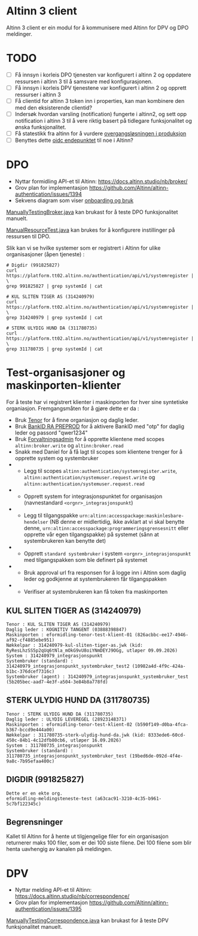 # Altinn 3 client

Altinn 3 client er ein modul for å kommunisere med Altinn for DPV og DPO meldinger.

# TODO
- [ ] Få innsyn i korleis DPO tjenesten var konfigurert i altinn 2 og oppdatere ressursen i altinn 3 til å samsvare med konfigurasjonen.
- [ ] Få innsyn i korleis DPV tjenestene var konfigurert i altinn 2 og opprett ressurser i altinn 3
- [ ] Få clientid for altinn 3 token inn i properties, kan man kombinere den med den eksisterende clientid?
- [ ] Indersøk hvordan varsling (notification) fungerte i altinn2, og sett opp notification i altinn 3 til å vere riktig basert på tidlegare funksjonalitet og ønska funksjonalitet.
- [ ] Få statestikk fra altinn for å vurdere [overgangsløsningen i produksjon](https://docs.altinn.studio/nb/broker/broker-transition/getting-started/#konfigurer-ressurs-til-bruk-i-overgangsløsningen)
- [ ] Benyttes dette [oidc endepunktet](https://platform.tt02.altinn.no/authentication/api/v1/openid/.well-known/openid-configuration) til noe i Altinn?

# DPO

- Nyttar formidling API-et til Altinn: https://docs.altinn.studio/nb/broker/
- Grov plan for implementasjon https://github.com/Altinn/altinn-authentication/issues/1394
- Sekvens diagram som viser [onboarding og bruk](altinn_dpo.md)

[ManuallyTestingBroker.java](src/test/java/no/difi/meldingsutveksling/altinnv3/dpo/ManuallyTestingBroker.java) kan brukast for å teste DPO funksjonalitet manuelt.

[ManualResourceTest.java](src/test/java/no/difi/meldingsutveksling/altinnv3/dpo/ManualResourceTest.java) kan brukes for å konfigurere instillinger på ressursen til DPO.

Slik kan vi se hvilke systemer som er registrert i Altinn for ulike organisasjoner (åpen tjeneste) :
```
# Digdir (991825827)
curl https://platform.tt02.altinn.no/authentication/api/v1/systemregister | \
grep 991825827 | grep systemId | cat

# KUL SLITEN TIGER AS (314240979)
curl https://platform.tt02.altinn.no/authentication/api/v1/systemregister | \
grep 314240979 | grep systemId | cat

# STERK ULYDIG HUND DA (311780735)
curl https://platform.tt02.altinn.no/authentication/api/v1/systemregister | \
grep 311780735 | grep systemId | cat
```

# Test-organisasjoner og maskinporten-klienter
For å teste har vi registrert klienter i maskinporten for hver sine syntetiske organiasjon.
Fremgangsmåten for å gjøre dette er da :

- Bruk [Tenor](https://testdata.skatteetaten.no/web/testnorge/) for å finne organiasjon og daglig leder.
- Bruk [BankID RA PREPROD](https://ra-preprod.bankidnorge.no/#!/search/endUser) for å aktivere BankID med "otp" for daglig leder og passord "qwer1234"
- Bruk [Forvaltningsadmin](https://forvaltningsadmin.apps.kt.digdir.cosng.net) for å opprette klientene med scopes `altinn:broker.write` og `altinn:broker.read`
- Snakk med Daniel for å få lagt til scopes som klientene trenger for å opprette system og systembruker
- - Legg til scopes `altinn:authentication/systemregister.write`, `altinn:authentication/systemuser.request.write` og `altinn:authentication/systemuser.request.read`
- - Opprett system for integrasjonspunktet for organisasjon (navnestandard `<orgnr>_integrasjonspunkt`)
- - Legg til tilgangspakke `urn:altinn:accesspackage:maskinlesbare-hendelser` (NB denne er midlertidig, ikke avklart at vi skal benytte denne, `urn:altinn:accesspackage:programmeringsgrensesnitt` eller opprette vår egen tilgangspakke) på systemet (sånn at systembrukeren kan benytte det)
- - Opprett `standard systembruker` i system `<orgnr>_integrasjonspunkt` med tilgangspakken som ble definert på systemet
- - Bruk approval url fra responsen for å logge inn i Altinn som daglig leder og godkjenne at systembrukeren får tilgangspakken
- - Verifiser at systembrukeren kan få token fra maskinporten

    
## KUL SLITEN TIGER AS (314240979)
```
Tenor : KUL SLITEN TIGER AS (314240979)
Daglig leder : KOGNITIV TANGENT (03888398847)
Maskinporten : eformidling-tenor-test-klient-01 (826acbbc-ee17-4946-af92-cf4885ebe951)
Nøkkelpar : 314240979-kul-sliten-tiger-as.jwk (kid: RyResLhzSS5p2qUq6tNla_mOkG9vU8oiYNmDEYJ9OGg, utløper 09.09.2026)
System : 314240979_integrasjonspunkt
Systembruker (standard) : 314240979_integrasjonspunkt_systembruker_test2 (10982a4d-4f9c-424a-b1bc-376dcef7316c)
Systembruker (agent) : 314240979_integrasjonspunkt_systembruker_test (5b205bec-aad7-4e3f-a504-3e84b8a778fd)
```

## STERK ULYDIG HUND DA (311780735)
```
Tenor : STERK ULYDIG HUND DA (311780735)
Daglig leder : ULYDIG LEVEREGEL (28923148371)
Maskinporten : eformidling-tenor-test-klient-02 (b590f149-d0ba-4fca-b367-bccd9e444a00)
Nøkkelpar : 311780735-sterk-ulydig-hund-da.jwk (kid: 8333ede6-60cd-450c-84b1-4c12dfb80cb6, utløper 16.09.2026)
System : 311780735_integrasjonspunkt
Systembruker (standard) : 311780735_integrasjonspunkt_systembruker_test (19bed6de-092d-4f4e-9a8c-7b95efaa400c)
```

## DIGDIR (991825827)
```
Dette er en ekte org.
eformidling-meldingsteneste-test (a63cac91-3210-4c35-b961-5c7bf122345c)
```


## Begrensninger

Kallet til Altinn for å hente ut tilgjengelige filer for ein organisasjon returnerer maks 100 filer, som er dei 100 siste filene.
Dei 100 filene som blir henta uavhengig av kanalen på meldingen.


# DPV

- Nyttar melding API-et til Altinn: https://docs.altinn.studio/nb/correspondence/
- Grov plan for implementasjon https://github.com/Altinn/altinn-authentication/issues/1395

[ManuallyTestingCorrespondence.java](src/test/java/no/difi/meldingsutveksling/altinnv3/dpv/ManuallyTestingCorrespondence.java) kan brukast for å teste DPV funksjonalitet manuelt.
